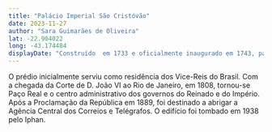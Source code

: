 ```yaml
---
title: "Palácio Imperial São Cristóvão"
date: 2023-11-27
author: "Sara Guimarães de Oliveira"
lat: -22.904022
long: -43.174484
displayDate: "Construído  em 1733 e oficialmente inaugurado em 1743, passando por reformas entre 1826 e 1831"
---
```


O prédio inicialmente serviu como residência dos Vice-Reis do Brasil. Com a chegada da Corte de D. João VI ao Rio de Janeiro, em 1808, tornou-se Paço Real e o centro administrativo dos governos do Reinado e do Império. Após a Proclamação da República em 1889, foi destinado a abrigar a Agência Central dos Correios e Telégrafos. O edifício foi tombado em 1938 pelo Iphan.

